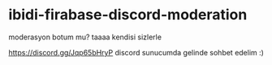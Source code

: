 # ibidi-firabase-discord-moderation
moderasyon botum mu? taaaa kendisi sizlerle

https://discord.gg/Jqp65bHryP discord sunucumda gelinde sohbet edelim :)
